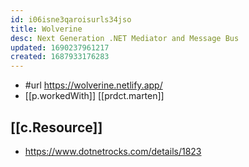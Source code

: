 ```yaml
---
id: i06isne3qaroisurls34jso
title: Wolverine
desc: Next Generation .NET Mediator and Message Bus
updated: 1690237961217
created: 1687933176283
---
```


- #url https://wolverine.netlify.app/
- [[p.workedWith]] [[prdct.marten]]

## [[c.Resource]]

- https://www.dotnetrocks.com/details/1823